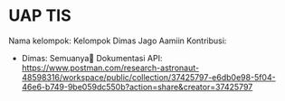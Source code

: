 # UAP TIS

Nama kelompok: Kelompok Dimas Jago Aamiin
Kontribusi: 
- Dimas: Semuanya🥶
Dokumentasi API: https://www.postman.com/research-astronaut-48598316/workspace/public/collection/37425797-e6db0e98-5f04-46e6-b749-9be059dc550b?action=share&creator=37425797


